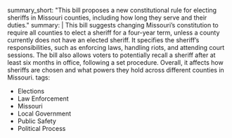 summary_short: "This bill proposes a new constitutional rule for electing sheriffs in Missouri counties, including how long they serve and their duties."
summary: |
  This bill suggests changing Missouri’s constitution to require all counties to elect a sheriff for a four-year term, unless a county currently does not have an elected sheriff. It specifies the sheriff’s responsibilities, such as enforcing laws, handling riots, and attending court sessions. The bill also allows voters to potentially recall a sheriff after at least six months in office, following a set procedure. Overall, it affects how sheriffs are chosen and what powers they hold across different counties in Missouri.
tags:
  - Elections
  - Law Enforcement
  - Missouri
  - Local Government
  - Public Safety
  - Political Process
